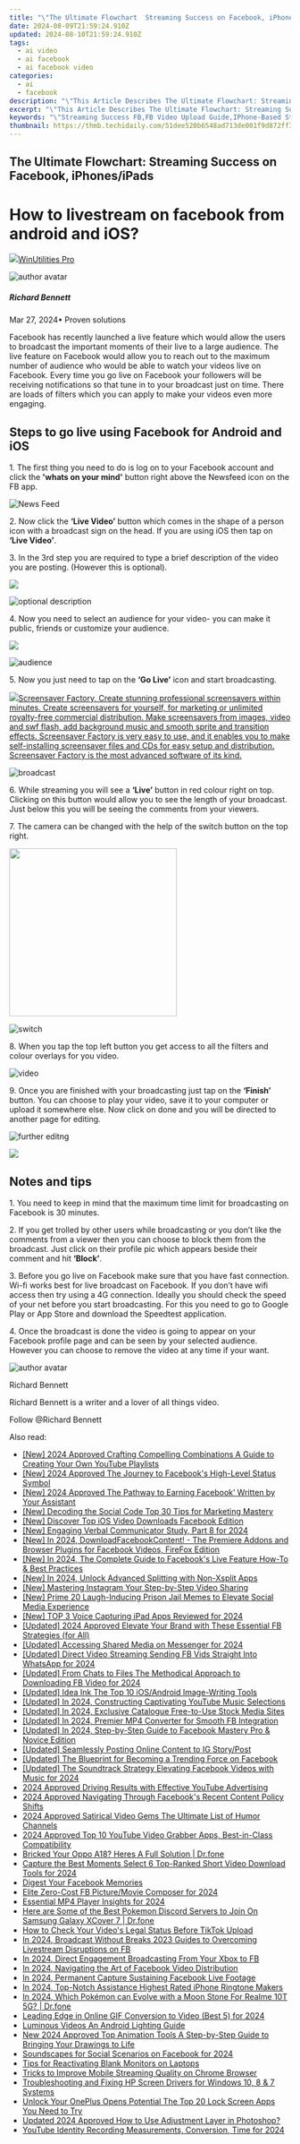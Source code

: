 ```yaml
---
title: "\"The Ultimate Flowchart  Streaming Success on Facebook, iPhones/iPads for 2024\""
date: 2024-08-09T21:59:24.910Z
updated: 2024-08-10T21:59:24.910Z
tags:
  - ai video
  - ai facebook
  - ai facebook video
categories:
  - ai
  - facebook
description: "\"This Article Describes The Ultimate Flowchart: Streaming Success on Facebook, iPhones/iPads for 2024\""
excerpt: "\"This Article Describes The Ultimate Flowchart: Streaming Success on Facebook, iPhones/iPads for 2024\""
keywords: "\"Streaming Success FB,FB Video Upload Guide,IPhone-Based Streaming,IOS Chatbot Integration,Flowchart Video Tools,Facebook Video Streaming,Mobile Social Media Chart,Streaming Success,FB Video Upload,Facebook Streaming\""
thumbnail: https://thmb.techidaily.com/51dee520b6548ad713de001f9d872ff359ce7157fc9657d20a61cd8374fcc9ae.jpg
---
```


## The Ultimate Flowchart: Streaming Success on Facebook, iPhones/iPads

# How to livestream on facebook from android and iOS?

<!-- affiliate ads begin -->
<a href="https://secure.2checkout.com/order/checkout.php?PRODS=4665597&QTY=1&AFFILIATE=108875&CART=1"><img src="https://www.pcclean.io/wp-content/uploads/2018/03/winutilities-box-130521.png" border="0">WinUtilities Pro</a>
<!-- affiliate ads end -->
![author avatar](https://images.wondershare.com/filmora/article-images/richard-bennett.jpg)

##### Richard Bennett

 Mar 27, 2024• Proven solutions

 Facebook has recently launched a live feature which would allow the users to broadcast the important moments of their live to a large audience. The live feature on Facebook would allow you to reach out to the maximum number of audience who would be able to watch your videos live on Facebook. Every time you go live on Facebook your followers will be receiving notifications so that tune in to your broadcast just on time. There are loads of filters which you can apply to make your videos even more engaging.

## Steps to go live using Facebook for Android and iOS

 1\. The first thing you need to do is log on to your Facebook account and click the **'whats on your mind'** button right above the Newsfeed icon on the FB app.

![News Feed ](https://images.wondershare.com/filmora/article-images/news-feed.jpg)

 2\. Now click the **‘Live Video’** button which comes in the shape of a person icon with a broadcast sign on the head. If you are using iOS then tap on **‘Live Video’**.

 3\. In the 3rd step you are required to type a brief description of the video you are posting. (However this is optional).

<!-- affiliate ads begin -->
<a href="https://shop.systoolsgroup.com/affiliate.php?ACCOUNT=SYSTOOBY&AFFILIATE=108875&PATH=https%3A%2F%2Fwww.systoolsgroup.com%3FAFFILIATE%3D108875%26RESOURCE%3DSysTools%2BSQL%2BRecovery"><img src="https://www.systoolsgroup.com/box/sql-recovery.png" border="0"></a>
<!-- affiliate ads end -->
![optional description ](https://images.wondershare.com/filmora/article-images/optional-description.jpg)

 4\. Now you need to select an audience for your video- you can make it public, friends or customize your audience.

<!-- affiliate ads begin -->
<a href="https://estore.winxdvd.com/order/checkout.php?PRODS=12653808&QTY=1&AFFILIATE=108875&CART=1"><img src="https://www.winxdvd.com/affiliate/new-banner/wt-500x500.jpg" border="0"></a>
<!-- affiliate ads end -->
![audience ](https://images.wondershare.com/filmora/article-images/audience.jpg)

 5\. Now you just need to tap on the **‘Go Live’** icon and start broadcasting.

<!-- affiliate ads begin -->
<a href="https://secure.2checkout.com/order/checkout.php?PRODS=194977&QTY=1&AFFILIATE=108875&CART=1"><img src="https://www.blumentals.net/scrfactory/images/screensaver-software.png" border="0">Screensaver Factory, Create stunning professional screensavers within minutes. Create screensavers for yourself, for marketing or unlimited royalty-free commercial distribution. Make screensavers from images, video and swf flash, add background music and smooth sprite and transition effects. Screensaver Factory is very easy to use, and it enables you to make self-installing screensaver files and CDs for easy setup and distribution. Screensaver Factory is the most advanced software of its kind.</a>
<!-- affiliate ads end -->
![broadcast ](https://images.wondershare.com/filmora/article-images/broadcast.jpg)

 6\. While streaming you will see a **‘Live’** button in red colour right on top. Clicking on this button would allow you to see the length of your broadcast. Just below this you will be seeing the comments from your viewers.

 7\. The camera can be changed with the help of the switch button on the top right.

<!-- affiliate ads begin -->
<a href="https://natural-cycles.sjv.io/c/5597632/2072199/17885" target="_top" id="2072199"><img src="//a.impactradius-go.com/display-ad/17885-2072199" border="0" alt="" width="300" height="300"/></a><img height="0" width="0" src="https://imp.pxf.io/i/5597632/2072199/17885" style="position:absolute;visibility:hidden;" border="0" />
<!-- affiliate ads end -->
![switch ](https://images.wondershare.com/filmora/article-images/switch.jpg)

 8\. When you tap the top left button you get access to all the filters and colour overlays for you video.

![ video](https://images.wondershare.com/filmora/article-images/video.jpg)

 9\. Once you are finished with your broadcasting just tap on the **‘Finish’** button. You can choose to play your video, save it to your computer or upload it somewhere else. Now click on done and you will be directed to another page for editing.

![further editng ](https://images.wondershare.com/filmora/article-images/further-editng.jpg)

<!-- affiliate ads begin -->
<a href="https://store.iobit.com/order/checkout.php?PRODS=1468905&QTY=1&AFFILIATE=108875&CART=1"><img src="https://secure.avangate.com/images/merchant/184260348236f9554fe9375772ff966e/ascscan_728x90.png" border="0"></a>
<!-- affiliate ads end -->
## Notes and tips

 1\. You need to keep in mind that the maximum time limit for broadcasting on Facebook is 30 minutes.

 2\. If you get trolled by other users while broadcasting or you don’t like the comments from a viewer then you can choose to block them from the broadcast. Just click on their profile pic which appears beside their comment and hit **‘Block’**.

 3\. Before you go live on Facebook make sure that you have fast connection. Wi-fi works best for live broadcast on Facebook. If you don’t have wifi access then try using a 4G connection. Ideally you should check the speed of your net before you start broadcasting. For this you need to go to Google Play or App Store and download the Speedtest application.

 4\. Once the broadcast is done the video is going to appear on your Facebook profile page and can be seen by your selected audience. However you can choose to remove the video at any time if your want.

![author avatar](https://images.wondershare.com/filmora/article-images/richard-bennett.jpg)

Richard Bennett

Richard Bennett is a writer and a lover of all things video.

Follow @Richard Bennett

<span class="atpl-alsoreadstyle">Also read:</span>
<div><ul>
<li><a href="https://facebook-video-share.techidaily.com/new-2024-approved-crafting-compelling-combinations-a-guide-to-creating-your-own-youtube-playlists/"><u>[New] 2024 Approved  Crafting Compelling Combinations  A Guide to Creating Your Own YouTube Playlists</u></a></li>
<li><a href="https://facebook-videos.techidaily.com/new-2024-approved-the-journey-to-facebooks-high-level-status-symbol/"><u>[New] 2024 Approved  The Journey to Facebook's High-Level Status Symbol</u></a></li>
<li><a href="https://facebook-videos.techidaily.com/new-2024-approved-the-pathway-to-earning-facebook-written-by-your-assistant/"><u>[New] 2024 Approved  The Pathway to Earning Facebook’ Written by Your Assistant</u></a></li>
<li><a href="https://facebook-videos.techidaily.com/new-decoding-the-social-code-top-30-tips-for-marketing-mastery/"><u>[New] Decoding the Social Code  Top 30 Tips for Marketing Mastery</u></a></li>
<li><a href="https://facebook-videos.techidaily.com/new-discover-top-ios-video-downloads-facebook-edition/"><u>[New] Discover Top iOS Video Downloads  Facebook Edition</u></a></li>
<li><a href="https://screen-activity-recording.techidaily.com/new-engaging-verbal-communicator-study-part-8-for-2024/"><u>[New] Engaging Verbal Communicator Study, Part 8 for 2024</u></a></li>
<li><a href="https://facebook-videos.techidaily.com/new-in-2024-downloadfacebookcontent-the-premiere-addons-and-browser-plugins-for-facebook-videos-firefox-edition/"><u>[New] In 2024, DownloadFacebookContent! - The Premiere Addons and Browser Plugins for Facebook Videos, FireFox Edition</u></a></li>
<li><a href="https://facebook-videos.techidaily.com/new-in-2024-the-complete-guide-to-facebooks-live-feature-how-to-and-best-practices/"><u>[New] In 2024, The Complete Guide to Facebook's Live Feature  How-To & Best Practices</u></a></li>
<li><a href="https://fox-info.techidaily.com/new-in-2024-unlock-advanced-splitting-with-non-xsplit-apps/"><u>[New] In 2024, Unlock Advanced Splitting with Non-Xsplit Apps</u></a></li>
<li><a href="https://facebook-videos.techidaily.com/new-mastering-instagram-your-step-by-step-video-sharing/"><u>[New] Mastering Instagram  Your Step-by-Step Video Sharing</u></a></li>
<li><a href="https://facebook-videos.techidaily.com/new-prime-20-laugh-inducing-prison-jail-memes-to-elevate-social-media-experience/"><u>[New] Prime 20 Laugh-Inducing Prison Jail Memes to Elevate Social Media Experience</u></a></li>
<li><a href="https://desktop-recording.techidaily.com/new-top-3-voice-capturing-ipad-apps-reviewed-for-2024/"><u>[New] TOP 3 Voice Capturing iPad Apps Reviewed for 2024</u></a></li>
<li><a href="https://facebook-videos.techidaily.com/updated-2024-approved-elevate-your-brand-with-these-essential-fb-strategies-for-all/"><u>[Updated] 2024 Approved  Elevate Your Brand with These Essential FB Strategies (for All)</u></a></li>
<li><a href="https://facebook-videos.techidaily.com/updated-accessing-shared-media-on-messenger-for-2024/"><u>[Updated] Accessing Shared Media on Messenger for 2024</u></a></li>
<li><a href="https://facebook-videos.techidaily.com/updated-direct-video-streaming-sending-fb-vids-straight-into-whatsapp-for-2024/"><u>[Updated] Direct Video Streaming  Sending FB Vids Straight Into WhatsApp for 2024</u></a></li>
<li><a href="https://facebook-videos.techidaily.com/updated-from-chats-to-files-the-methodical-approach-to-downloading-fb-video-for-2024/"><u>[Updated] From Chats to Files  The Methodical Approach to Downloading FB Video for 2024</u></a></li>
<li><a href="https://some-knowledge.techidaily.com/updated-idea-ink-the-top-10-iosandroid-image-writing-tools/"><u>[Updated] Idea Ink  The Top 10 iOS/Android Image-Writing Tools</u></a></li>
<li><a href="https://facebook-record-videos.techidaily.com/updated-in-2024-constructing-captivating-youtube-music-selections/"><u>[Updated] In 2024, Constructing Captivating YouTube Music Selections</u></a></li>
<li><a href="https://facebook-video-footage.techidaily.com/updated-in-2024-exclusive-catalogue-free-to-use-stock-media-sites/"><u>[Updated] In 2024, Exclusive Catalogue  Free-to-Use Stock Media Sites</u></a></li>
<li><a href="https://facebook-videos.techidaily.com/updated-in-2024-premier-mp4-converter-for-smooth-fb-integration/"><u>[Updated] In 2024, Premier MP4 Converter for Smooth FB Integration</u></a></li>
<li><a href="https://facebook-video-recording.techidaily.com/updated-in-2024-step-by-step-guide-to-facebook-mastery-pro-and-novice-edition/"><u>[Updated] In 2024, Step-by-Step Guide to Facebook Mastery  Pro & Novice Edition</u></a></li>
<li><a href="https://instagram-videos.techidaily.com/updated-seamlessly-posting-online-content-to-ig-storypost/"><u>[Updated] Seamlessly Posting Online Content to IG Story/Post</u></a></li>
<li><a href="https://facebook-videos.techidaily.com/updated-the-blueprint-for-becoming-a-trending-force-on-facebook/"><u>[Updated] The Blueprint for Becoming a Trending Force on Facebook</u></a></li>
<li><a href="https://facebook-videos.techidaily.com/updated-the-soundtrack-strategy-elevating-facebook-videos-with-music-for-2024/"><u>[Updated] The Soundtrack Strategy  Elevating Facebook Videos with Music for 2024</u></a></li>
<li><a href="https://youtube-videos.techidaily.com/2024-approved-driving-results-with-effective-youtube-advertising/"><u>2024 Approved  Driving Results with Effective YouTube Advertising</u></a></li>
<li><a href="https://facebook-videos.techidaily.com/2024-approved-navigating-through-facebooks-recent-content-policy-shifts/"><u>2024 Approved  Navigating Through Facebook's Recent Content Policy Shifts</u></a></li>
<li><a href="https://youtube-web.techidaily.com/approved-satirical-video-gems-the-ultimate-list-of-humor-channels/"><u>2024 Approved  Satirical Video Gems  The Ultimate List of Humor Channels</u></a></li>
<li><a href="https://facebook-videos.techidaily.com/2024-approved-top-10-youtube-video-grabber-apps-best-in-class-compatibility/"><u>2024 Approved  Top 10 YouTube Video Grabber Apps, Best-in-Class Compatibility</u></a></li>
<li><a href="https://howto.techidaily.com/bricked-your-oppo-a18-heres-a-full-solution-drfone-by-drfone-fix-android-problems-fix-android-problems/"><u>Bricked Your Oppo A18? Heres A Full Solution | Dr.fone</u></a></li>
<li><a href="https://youtube-clips.techidaily.com/capture-the-best-moments-select-6-top-ranked-short-video-download-tools-for-2024/"><u>Capture the Best Moments  Select 6 Top-Ranked Short Video Download Tools for 2024</u></a></li>
<li><a href="https://facebook-videos.techidaily.com/digest-your-facebook-memories/"><u>Digest Your Facebook Memories</u></a></li>
<li><a href="https://facebook-videos.techidaily.com/elite-zero-cost-fb-picturemovie-composer-for-2024/"><u>Elite Zero-Cost FB Picture/Movie Composer for 2024</u></a></li>
<li><a href="https://fox-boxes.techidaily.com/essential-mp4-player-insights-for-2024/"><u>Essential MP4 Player Insights for 2024</u></a></li>
<li><a href="https://change-location.techidaily.com/here-are-some-of-the-best-pokemon-discord-servers-to-join-on-samsung-galaxy-xcover-7-drfone-by-drfone-virtual-android/"><u>Here are Some of the Best Pokemon Discord Servers to Join On Samsung Galaxy XCover 7 | Dr.fone</u></a></li>
<li><a href="https://tiktok-videos.techidaily.com/how-to-check-your-videos-legal-status-before-tiktok-upload/"><u>How to Check Your Video's Legal Status Before TikTok Upload</u></a></li>
<li><a href="https://facebook-videos.techidaily.com/in-2024-broadcast-without-breaks-2023-guides-to-overcoming-livestream-disruptions-on-fb/"><u>In 2024, Broadcast Without Breaks  2023 Guides to Overcoming Livestream Disruptions on FB</u></a></li>
<li><a href="https://facebook-videos.techidaily.com/in-2024-direct-engagement-broadcasting-from-your-xbox-to-fb/"><u>In 2024, Direct Engagement  Broadcasting From Your Xbox to FB</u></a></li>
<li><a href="https://facebook-videos.techidaily.com/in-2024-navigating-the-art-of-facebook-video-distribution/"><u>In 2024, Navigating the Art of Facebook Video Distribution</u></a></li>
<li><a href="https://facebook-videos.techidaily.com/in-2024-permanent-capture-sustaining-facebook-live-footage/"><u>In 2024, Permanent Capture  Sustaining Facebook Live Footage</u></a></li>
<li><a href="https://some-guidance.techidaily.com/in-2024-top-notch-assistance-highest-rated-iphone-ringtone-makers/"><u>In 2024, Top-Notch Assistance  Highest Rated iPhone Ringtone Makers</u></a></li>
<li><a href="https://pokemon-go-android.techidaily.com/in-2024-which-pokemon-can-evolve-with-a-moon-stone-for-realme-10t-5g-drfone-by-drfone-virtual-android/"><u>In 2024, Which Pokémon can Evolve with a Moon Stone For Realme 10T 5G? | Dr.fone</u></a></li>
<li><a href="https://extra-skills.techidaily.com/leading-edge-in-online-gif-conversion-to-video-best-5-for-2024/"><u>Leading Edge in Online GIF Conversion to Video (Best 5) for 2024</u></a></li>
<li><a href="https://extra-resources.techidaily.com/luminous-videos-an-android-lighting-guide/"><u>Luminous Videos  An Android Lighting Guide</u></a></li>
<li><a href="https://ai-video-apps.techidaily.com/new-2024-approved-top-animation-tools-a-step-by-step-guide-to-bringing-your-drawings-to-life/"><u>New 2024 Approved Top Animation Tools A Step-by-Step Guide to Bringing Your Drawings to Life</u></a></li>
<li><a href="https://facebook-videos.techidaily.com/soundscapes-for-social-scenarios-on-facebook-for-2024/"><u>Soundscapes for Social Scenarios on Facebook for 2024</u></a></li>
<li><a href="https://network-issues.techidaily.com/tips-for-reactivating-blank-monitors-on-laptops/"><u>Tips for Reactivating Blank Monitors on Laptops</u></a></li>
<li><a href="https://facebook-videos.techidaily.com/tricks-to-improve-mobile-streaming-quality-on-chrome-browser/"><u>Tricks to Improve Mobile Streaming Quality on Chrome Browser</u></a></li>
<li><a href="https://driver-download.techidaily.com/troubleshooting-and-fixing-hp-screen-drivers-for-windows-10-8-and-7-systems/"><u>Troubleshooting and Fixing HP Screen Drivers for Windows 10, 8 & 7 Systems</u></a></li>
<li><a href="https://easy-unlock-android.techidaily.com/unlock-your-oneplus-opens-potential-the-top-20-lock-screen-apps-you-need-to-try-by-drfone-android/"><u>Unlock Your OnePlus Opens Potential The Top 20 Lock Screen Apps You Need to Try</u></a></li>
<li><a href="https://ai-video-editing.techidaily.com/updated-2024-approved-how-to-use-adjustment-layer-in-photoshop/"><u>Updated 2024 Approved How to Use Adjustment Layer in Photoshop?</u></a></li>
<li><a href="https://facebook-videos.techidaily.com/youtube-identity-recording-measurements-conversion-time-for-2024/"><u>YouTube Identity Recording  Measurements, Conversion, Time for 2024</u></a></li>
</ul></div>

<ins class="adsbygoogle"
      style="display:block"
      data-ad-client="ca-pub-7571918770474297"
      data-ad-slot="8358498916"
      data-ad-format="auto"
      data-full-width-responsive="true"></ins>